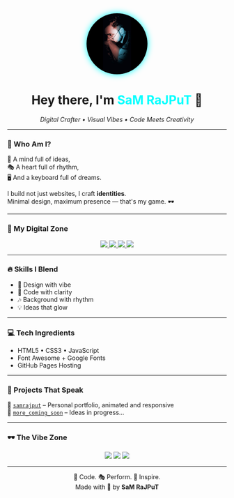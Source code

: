 <!-- PROFILE CENTER -->
<p align="center">
  <img src="https://raw.githubusercontent.com/unique-error/samrajput/main/assets/sam.jpg"
       width="140" height="140"
       style="border-radius: 50%; background-color: #fff; box-shadow: 0 0 15px #00ffff;" alt="Sam Rajput" />
</p>

<h1 align="center">Hey there, I'm <span style="color:#00FFFF;">SaM RaJPuT</span> 👋</h1>

<p align="center"><i>Digital Crafter • Visual Vibes • Code Meets Creativity</i></p>

---

### 🎯 Who Am I?

🧠 A mind full of ideas,  
🎭 A heart full of rhythm,  
🖥️ And a keyboard full of dreams.

I build not just websites, I craft **identities**.  
Minimal design, maximum presence — that's my game. 🕶️

---

### 🚀 My Digital Zone

<p align="center">
  <a href="https://unique-error.github.io/samrajput/" target="_blank">
    <img src="https://img.shields.io/badge/🌐 Live–Portfolio-111827?style=for-the-badge&logo=github&logoColor=00ffff&color=2d2d2d" />
  </a>
  <a href="https://www.instagram.com/unique__error/" target="_blank">
    <img src="https://img.shields.io/badge/📸 Instagram-E4405F?style=for-the-badge&logo=instagram&logoColor=white" />
  </a>
  <a href="https://youtube.com/@uniqueerror" target="_blank">
    <img src="https://img.shields.io/badge/🎥 YouTube-FF0000?style=for-the-badge&logo=youtube&logoColor=white" />
  </a>
  <a href="https://t.me/UniQueErrOr" target="_blank">
    <img src="https://img.shields.io/badge/💬 Telegram-229ED9?style=for-the-badge&logo=telegram&logoColor=white" />
  </a>
</p>

---

### 🔥 Skills I Blend

- 🎨 Design with vibe  
- 🔧 Code with clarity  
- 🎶 Background with rhythm  
- 💡 Ideas that glow  

---

### 💻 Tech Ingredients

- HTML5 • CSS3 • JavaScript  
- Font Awesome + Google Fonts  
- GitHub Pages Hosting  

---

### 🧩 Projects That Speak

📂 [`samrajput`](https://github.com/unique-error/samrajput) – Personal portfolio, animated and responsive  
📂 [`more_coming_soon`](#) – Ideas in progress...

---

### 🕶️ The Vibe Zone

<p align="center">
  <img src="https://img.shields.io/github/last-commit/unique-error/samrajput?style=flat-square&color=00ffff&logo=github" />
  <img src="https://img.shields.io/badge/🕒 Timezone-Asia/Kolkata-00FFFF?style=flat-square&color=111827" />
  <img src="https://img.shields.io/badge/⚡ Energy-Level–Overflowing-2d2d2d?style=flat-square&color=00ffff" />
</p>

---

<p align="center">
  🧠 Code. 🎭 Perform. 💫 Inspire. <br>
  Made with 💙 by <b>SaM RaJPuT</b>
</p>
